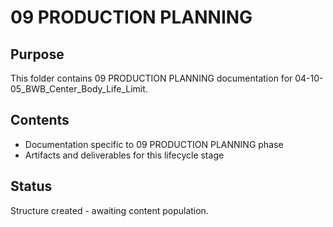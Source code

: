 # 09 PRODUCTION PLANNING

## Purpose
This folder contains 09 PRODUCTION PLANNING documentation for 04-10-05_BWB_Center_Body_Life_Limit.

## Contents
- Documentation specific to 09 PRODUCTION PLANNING phase
- Artifacts and deliverables for this lifecycle stage

## Status
Structure created - awaiting content population.
